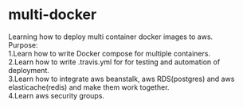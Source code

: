 # multi-docker
Learning how to deploy multi container docker images to aws.</br>
Purpose:</br>
1.Learn how to write Docker compose for multiple containers. </br>
2.Learn how to write .travis.yml for for testing and automation of deployment.</br>
3.Learn how to integrate aws beanstalk, aws RDS(postgres) and aws elasticache(redis) and make them work together.</br>
4.Learn aws security groups.</br>
